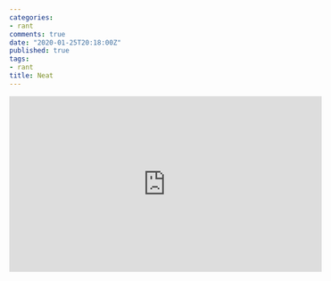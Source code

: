 ```yaml
---
categories:
- rant
comments: true
date: "2020-01-25T20:18:00Z"
published: true
tags:
- rant
title: Neat
---
```


<iframe width="560" height="315" src="https://www.youtube.com/embed/C7eZxyTpfZ4" frameborder="0" allow="accelerometer; autoplay; encrypted-media; gyroscope; picture-in-picture" allowfullscreen="allowfullscreen"></iframe>
